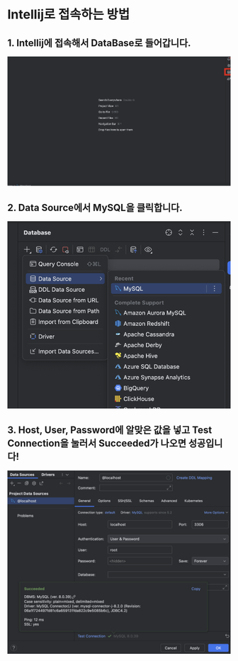 # Intellij로 접속하는 방법

## 1. Intellij에 접속해서 DataBase로 들어갑니다.

![스크린샷 2024-09-18 오전 2.05.40.png](%25E1%2584%2589%25E1%2585%25B3%25E1%2584%258F%25E1%2585%25B3%25E1%2584%2585%25E1%2585%25B5%25E1%2586%25AB%25E1%2584%2589%25E1%2585%25A3%25E1%2586%25BA_2024-09-18_%25E1%2584%258B%25E1%2585%25A9%25E1%2584%258C%25E1%2585%25A5%25E1%2586%25AB_2.05.40.png)

## 2. Data Source에서 MySQL을 클릭합니다.

![스크린샷 2024-09-18 오전 1.15.57.png](%25E1%2584%2589%25E1%2585%25B3%25E1%2584%258F%25E1%2585%25B3%25E1%2584%2585%25E1%2585%25B5%25E1%2586%25AB%25E1%2584%2589%25E1%2585%25A3%25E1%2586%25BA_2024-09-18_%25E1%2584%258B%25E1%2585%25A9%25E1%2584%258C%25E1%2585%25A5%25E1%2586%25AB_1.15.57.png)

## 3. Host, User, Password에 알맞은 값을 넣고 Test Connection을 눌러서 Succeeded가 나오면 성공입니다!

![스크린샷 2024-09-18 오전 1.59.27.png](%25E1%2584%2589%25E1%2585%25B3%25E1%2584%258F%25E1%2585%25B3%25E1%2584%2585%25E1%2585%25B5%25E1%2586%25AB%25E1%2584%2589%25E1%2585%25A3%25E1%2586%25BA_2024-09-18_%25E1%2584%258B%25E1%2585%25A9%25E1%2584%258C%25E1%2585%25A5%25E1%2586%25AB_1.59.27.png)